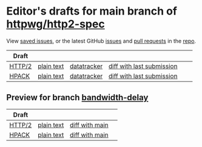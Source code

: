 # Editor's drafts for main branch of [httpwg/http2-spec](https://github.com/httpwg/http2-spec)

View [saved issues](issues.html), or the latest GitHub [issues](https://github.com/httpwg/http2-spec/issues) and [pull requests](https://github.com/httpwg/http2-spec/pulls) in the [repo](https://github.com/httpwg/http2-spec).

| Draft |     |     |     |     |     |
| ----- | --- | --- | --- | --- | --- |
| [HTTP/2](./draft-ietf-httpbis-http2bis.html) | [plain text](./draft-ietf-httpbis-http2bis.txt) | [datatracker](https://datatracker.ietf.org/doc/draft-ietf-httpbis-http2bis) | [diff with last submission](https://www.ietf.org/rfcdiff?url1=draft-ietf-httpbis-http2bis&amp;url2=https://httpwg.github.io/http2-spec/draft-ietf-httpbis-http2bis.txt) |  |
| [HPACK](./draft-ietf-httpbis-header-compression.html) | [plain text](./draft-ietf-httpbis-header-compression.txt) | [datatracker](https://datatracker.ietf.org/doc/draft-ietf-httpbis-header-compression) | [diff with last submission](https://www.ietf.org/rfcdiff?url1=draft-ietf-httpbis-header-compression&amp;url2=https://httpwg.github.io/http2-spec/draft-ietf-httpbis-header-compression.txt) |  |

## Preview for branch [bandwidth-delay](bandwidth-delay)

| Draft |     |     |     |
| ----- | --- | --- | --- |
| [HTTP/2](bandwidth-delay/draft-ietf-httpbis-http2bis.html) | [plain text](bandwidth-delay/draft-ietf-httpbis-http2bis.txt) | [diff with main](https://www.ietf.org/rfcdiff?url1=https://httpwg.github.io/http2-spec/draft-ietf-httpbis-http2bis.txt&amp;url2=https://httpwg.github.io/http2-spec/bandwidth-delay/draft-ietf-httpbis-http2bis.txt) |
| [HPACK](bandwidth-delay/draft-ietf-httpbis-header-compression.html) | [plain text](bandwidth-delay/draft-ietf-httpbis-header-compression.txt) | [diff with main](https://www.ietf.org/rfcdiff?url1=https://httpwg.github.io/http2-spec/draft-ietf-httpbis-header-compression.txt&amp;url2=https://httpwg.github.io/http2-spec/bandwidth-delay/draft-ietf-httpbis-header-compression.txt) |


